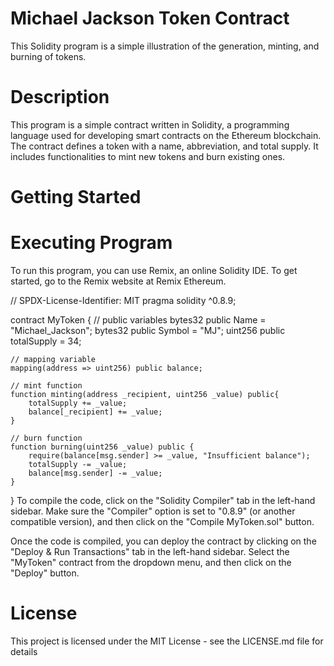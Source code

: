# Michael Jackson Token Contract
This Solidity program is a simple illustration of the generation, minting, and burning of tokens.

# Description
This program is a simple contract written in Solidity, a programming language used for developing smart contracts on the Ethereum blockchain. The contract defines a token with a name, abbreviation, and total supply. It includes functionalities to mint new tokens and burn existing ones.

# Getting Started
# Executing Program
To run this program, you can use Remix, an online Solidity IDE. To get started, go to the Remix website at Remix Ethereum.

// SPDX-License-Identifier: MIT
pragma solidity ^0.8.9;

contract MyToken {
    // public variables
    bytes32 public Name = "Michael_Jackson";
    bytes32 public Symbol = "MJ";
    uint256 public totalSupply = 34;

    // mapping variable
    mapping(address => uint256) public balance;

    // mint function
    function minting(address _recipient, uint256 _value) public{
        totalSupply += _value;
        balance[_recipient] += _value;
    }

    // burn function
    function burning(uint256 _value) public {
        require(balance[msg.sender] >= _value, "Insufficient balance");
        totalSupply -= _value;
        balance[msg.sender] -= _value;
    }
}
To compile the code, click on the "Solidity Compiler" tab in the left-hand sidebar. Make sure the "Compiler" option is set to "0.8.9" (or another compatible version), and then click on the "Compile MyToken.sol" button.

Once the code is compiled, you can deploy the contract by clicking on the "Deploy & Run Transactions" tab in the left-hand sidebar. Select the "MyToken" contract from the dropdown menu, and then click on the "Deploy" button.

# License
This project is licensed under the MIT License - see the LICENSE.md file for details
